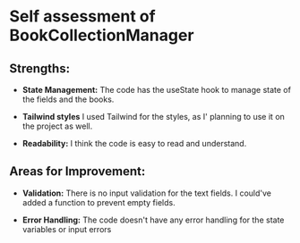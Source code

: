 # Self assessment of BookCollectionManager

## Strengths:

- **State Management:** The code has the useState hook to manage state of the fields and the books.

- **Tailwind styles** I used Tailwind for the styles, as I' planning to use it on the project as well. 

- **Readability:** I think the code is easy to read and understand.

## Areas for Improvement:

- **Validation:** There is no input validation for the text fields. I could've added a function to prevent empty fields.

- **Error Handling:** The code doesn't have any error handling for the state variables or input errors